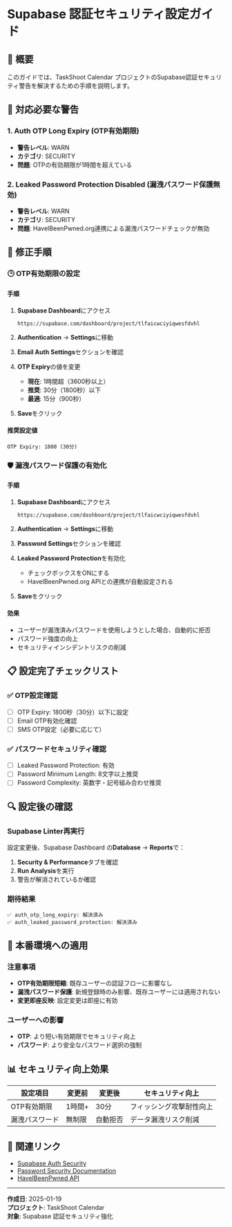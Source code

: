# Supabase 認証セキュリティ設定ガイド

## 🎯 概要

このガイドでは、TaskShoot Calendar プロジェクトのSupabase認証セキュリティ警告を解決するための手順を説明します。

## 🚨 対応必要な警告

### 1. Auth OTP Long Expiry (OTP有効期限)
- **警告レベル**: WARN
- **カテゴリ**: SECURITY
- **問題**: OTPの有効期限が1時間を超えている

### 2. Leaked Password Protection Disabled (漏洩パスワード保護無効)
- **警告レベル**: WARN  
- **カテゴリ**: SECURITY
- **問題**: HaveIBeenPwned.org連携による漏洩パスワードチェックが無効

## 🔧 修正手順

### 🕒 OTP有効期限の設定

#### 手順
1. **Supabase Dashboard**にアクセス
   ```
   https://supabase.com/dashboard/project/tlfaicwciyiqwesfdvhl
   ```

2. **Authentication** → **Settings**に移動

3. **Email Auth Settings**セクションを確認

4. **OTP Expiry**の値を変更
   - **現在**: 1時間超（3600秒以上）
   - **推奨**: 30分（1800秒）以下
   - **最適**: 15分（900秒）

5. **Save**をクリック

#### 推奨設定値
```
OTP Expiry: 1800 (30分)
```

### 🛡️ 漏洩パスワード保護の有効化

#### 手順
1. **Supabase Dashboard**にアクセス
   ```
   https://supabase.com/dashboard/project/tlfaicwciyiqwesfdvhl
   ```

2. **Authentication** → **Settings**に移動

3. **Password Settings**セクションを確認

4. **Leaked Password Protection**を有効化
   - チェックボックスをONにする
   - HaveIBeenPwned.org APIとの連携が自動設定される

5. **Save**をクリック

#### 効果
- ユーザーが漏洩済みパスワードを使用しようとした場合、自動的に拒否
- パスワード強度の向上
- セキュリティインシデントリスクの削減

## 📋 設定完了チェックリスト

### ✅ OTP設定確認
- [ ] OTP Expiry: 1800秒（30分）以下に設定
- [ ] Email OTP有効化確認
- [ ] SMS OTP設定（必要に応じて）

### ✅ パスワードセキュリティ確認  
- [ ] Leaked Password Protection: 有効
- [ ] Password Minimum Length: 8文字以上推奨
- [ ] Password Complexity: 英数字・記号組み合わせ推奨

## 🔍 設定後の確認

### Supabase Linter再実行
設定変更後、Supabase Dashboard の**Database** → **Reports**で：

1. **Security & Performance**タブを確認
2. **Run Analysis**を実行
3. 警告が解消されているか確認

### 期待結果
```
✅ auth_otp_long_expiry: 解決済み
✅ auth_leaked_password_protection: 解決済み
```

## 🚀 本番環境への適用

### 注意事項
- **OTP有効期限短縮**: 既存ユーザーの認証フローに影響なし
- **漏洩パスワード保護**: 新規登録時のみ影響、既存ユーザーには適用されない
- **変更即座反映**: 設定変更は即座に有効

### ユーザーへの影響
- **OTP**: より短い有効期限でセキュリティ向上
- **パスワード**: より安全なパスワード選択の強制

## 📊 セキュリティ向上効果

| 設定項目 | 変更前 | 変更後 | セキュリティ向上 |
|----------|--------|--------|------------------|
| OTP有効期限 | 1時間+ | 30分 | フィッシング攻撃耐性向上 |
| 漏洩パスワード | 無制限 | 自動拒否 | データ漏洩リスク削減 |

## 🔗 関連リンク

- [Supabase Auth Security](https://supabase.com/docs/guides/platform/going-into-prod#security)
- [Password Security Documentation](https://supabase.com/docs/guides/auth/password-security)
- [HaveIBeenPwned API](https://haveibeenpwned.com/API/v3)

---

**作成日**: 2025-01-19  
**プロジェクト**: TaskShoot Calendar  
**対象**: Supabase 認証セキュリティ強化